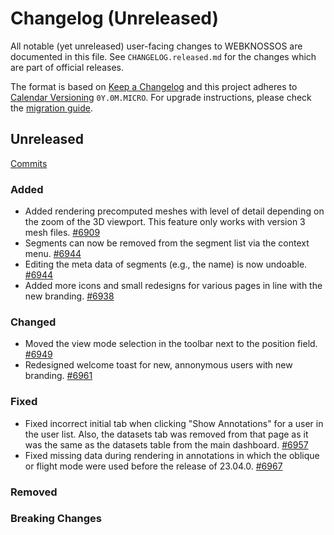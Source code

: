 # Changelog (Unreleased)

All notable (yet unreleased) user-facing changes to WEBKNOSSOS are documented in this file.
See `CHANGELOG.released.md` for the changes which are part of official releases.

The format is based on [Keep a Changelog](http://keepachangelog.com/en/1.0.0/)
and this project adheres to [Calendar Versioning](http://calver.org/) `0Y.0M.MICRO`.
For upgrade instructions, please check the [migration guide](MIGRATIONS.released.md).

## Unreleased
[Commits](https://github.com/scalableminds/webknossos/compare/23.04.0...HEAD)

### Added
- Added rendering precomputed meshes with level of detail depending on the zoom of the 3D viewport. This feature only works with version 3 mesh files. [#6909](https://github.com/scalableminds/webknossos/pull/6909)
- Segments can now be removed from the segment list via the context menu. [#6944](https://github.com/scalableminds/webknossos/pull/6944)
- Editing the meta data of segments (e.g., the name) is now undoable. [#6944](https://github.com/scalableminds/webknossos/pull/6944)
- Added more icons and small redesigns for various pages in line with the new branding. [#6938](https://github.com/scalableminds/webknossos/pull/6938)


### Changed
- Moved the view mode selection in the toolbar next to the position field. [#6949](https://github.com/scalableminds/webknossos/pull/6949)
- Redesigned welcome toast for new, annonymous users with new branding. [#6961](https://github.com/scalableminds/webknossos/pull/6961)

### Fixed
- Fixed incorrect initial tab when clicking "Show Annotations" for a user in the user list. Also, the datasets tab was removed from that page as it was the same as the datasets table from the main dashboard. [#6957](https://github.com/scalableminds/webknossos/pull/6957)
- Fixed missing data during rendering in annotations in which the oblique or flight mode were used before the release of 23.04.0. [#6967](https://github.com/scalableminds/webknossos/pull/6967)

### Removed

### Breaking Changes

